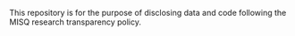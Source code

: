 This repository is for the purpose of disclosing data and code following the MISQ research transparency policy.
